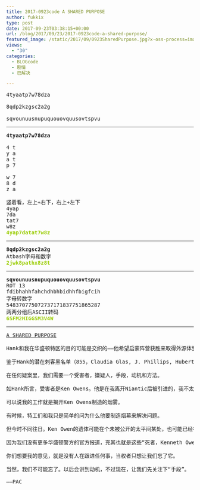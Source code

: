 ```yaml
---
title: 2017-0923code A SHARED PURPOSE
author: fukkix
type: post
date: 2017-09-23T03:38:15+00:00
url: /blog/2017/09/23/2017-0923code-a-shared-purpose/
featured_image: /static/2017/09/0923SharedPurpose.jpg?x-oss-process=image/resize,m_fill,w_700,h_220
views:
  - "30"
categories:
  - BLOGcode
  - 剧情
  - 已解决

---
```

<pre>4tyaatp7w78dza

8qdp2kzgsc2a2g

sqvounuusnupuquouovquusovtspvu
<!--more--></pre>

* * *

<pre><strong>4tyaatp7w78dza

</strong>4 t
y a
a t
p 7

w 7
8 d
z a

竖着看，左上+右下，右上+左下
4yap 
7da 
tat7 
w8z<strong>
<span style="color: #99cc00;">4yap7datat7w8z</span></strong></pre>

* * *

<pre><strong>8qdp2kzgsc2a2g
</strong>Atbash字母和数字<strong>
<span style="color: #99cc00;">2jwk8pathx8z8t</span></strong></pre>

* * *

<pre><strong>sqvounuusnupuquouovquusovtspvu</strong>
ROT 13
fdibhahhfahchdhbhbidhhfbigfcih
字母转数字
548370775072737171837751865287
两两分组后ASCII转码
<span style="color: #99cc00;"><strong>6SFM2HIGGSM3V4W</strong></span></pre>

* * *

<pre><a href="http://investigate.ingress.com/2017/09/23/a-shared-purpose/">A SHARED PURPOSE

</a>Hank和我在华盛顿特区的目的可能是交织的——他希望启蒙阵营获胜来取得外源体雏形的控制权，而我要拉抵抗军一把，但我们有一个共同点：解决Ken Owen被谋杀之谜。

鉴于Hank的潜在刺客黑名单（855，Claudia Glas, J. Phillips, Hubert Farlowe, Antoine Smith和Avril Lorazon），这些都可能是杀了Ken Owens的凶手，他们背后可能有更大的组织或人物，但在查清楚是谁下手之前我们仍不知道幕后真凶的身份。

在任何疑案里，我们需要一个受害者，嫌疑人，手段，动机和方法。

如Hank所言，受害者是Ken Owens。他是在我离开Niantic后被引进的，我不太了解他，不过他一直是媒体界的斯文加利，操纵着迷雾笼罩在Niantic调查之上。

可以说我的工作就是揭开Ken Owens制造的烟雾。

有时候，特工们和我只是简单的问为什么他要制造烟幕来解决问题。

但今时不同往日。Ken Owen的遗体可能在个未被公开的太平间某处，也可能已经被火化，那些生成的烟雾遮蔽了真相。现在得由你来界定。

因为我们没有更多华盛顿警方的官方报道，充其也就是这些“死者，Kenneth Owens（50岁），来自华盛顿特区，在2017年9月9日清晨被发现身上有明显枪伤，尸体被放置在肯尼迪中心”，其他都被“正在进行调查”和“跟进几条线索”给搪塞过去了。

你们想要我的意见，就是没有人在跟进任何事，当权者只想让我们忘了它。

当然，我们不可能忘了。以后会讲到动机，不过现在，让我们先关注下“手段”。

——PAC</pre>